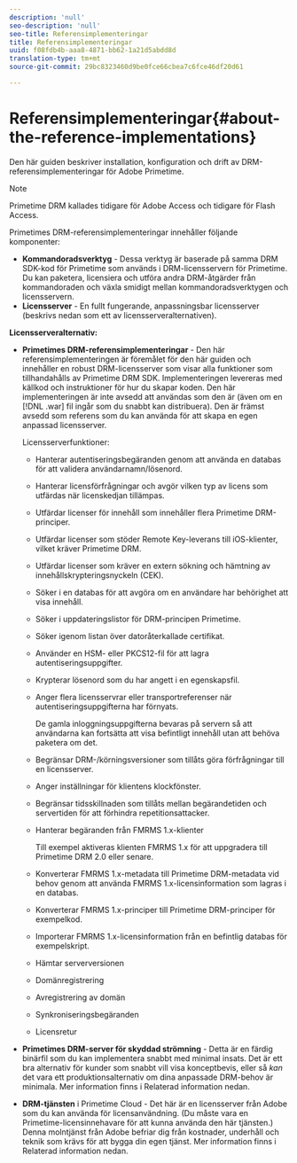```yaml
---
description: 'null'
seo-description: 'null'
seo-title: Referensimplementeringar
title: Referensimplementeringar
uuid: f08fdb4b-aaa8-4871-bb62-1a21d5abdd8d
translation-type: tm+mt
source-git-commit: 29bc8323460d9be0fce66cbea7c6fce46df20d61

---
```



# Referensimplementeringar{#about-the-reference-implementations}

Den här guiden beskriver installation, konfiguration och drift av DRM-referensimplementeringar för Adobe Primetime.

>[!NOTE]
>
>Primetime DRM kallades tidigare för Adobe Access och tidigare för Flash Access.

Primetimes DRM-referensimplementeringar innehåller följande komponenter:

* **Kommandoradsverktyg** - Dessa verktyg är baserade på samma DRM SDK-kod för Primetime som används i DRM-licensservern för Primetime. Du kan paketera, licensiera och utföra andra DRM-åtgärder från kommandoraden och växla smidigt mellan kommandoradsverktygen och licensservern.
* **Licensserver** - En fullt fungerande, anpassningsbar licensserver (beskrivs nedan som ett av licensserveralternativen).

**Licensserveralternativ:**

* **Primetimes DRM-referensimplementeringar** - Den här referensimplementeringen är föremålet för den här guiden och innehåller en robust DRM-licensserver som visar alla funktioner som tillhandahålls av Primetime DRM SDK. Implementeringen levereras med källkod och instruktioner för hur du skapar koden. Den här implementeringen är inte avsedd att användas som den är (även om en [!DNL .war] fil ingår som du snabbt kan distribuera). Den är främst avsedd som referens som du kan använda för att skapa en egen anpassad licensserver.

   Licensserverfunktioner:

   * Hanterar autentiseringsbegäranden genom att använda en databas för att validera användarnamn/lösenord.
   * Hanterar licensförfrågningar och avgör vilken typ av licens som utfärdas när licenskedjan tillämpas.
   * Utfärdar licenser för innehåll som innehåller flera Primetime DRM-principer.
   * Utfärdar licenser som stöder Remote Key-leverans till iOS-klienter, vilket kräver Primetime DRM.
   * Utfärdar licenser som kräver en extern sökning och hämtning av innehållskrypteringsnyckeln (CEK).
   * Söker i en databas för att avgöra om en användare har behörighet att visa innehåll.
   * Söker i uppdateringslistor för DRM-principen Primetime.
   * Söker igenom listan över datoråterkallade certifikat.
   * Använder en HSM- eller PKCS12-fil för att lagra autentiseringsuppgifter.
   * Krypterar lösenord som du har angett i en egenskapsfil.
   * Anger flera licensservrar eller transportreferenser när autentiseringsuppgifterna har förnyats.

      De gamla inloggningsuppgifterna bevaras på servern så att användarna kan fortsätta att visa befintligt innehåll utan att behöva paketera om det.
   * Begränsar DRM-/körningsversioner som tillåts göra förfrågningar till en licensserver.
   * Anger inställningar för klientens klockfönster.
   * Begränsar tidsskillnaden som tillåts mellan begärandetiden och servertiden för att förhindra repetitionsattacker.
   * Hanterar begäranden från FMRMS 1.x-klienter

      Till exempel aktiveras klienten FMRMS 1.x för att uppgradera till Primetime DRM 2.0 eller senare.
   * Konverterar FMRMS 1.x-metadata till Primetime DRM-metadata vid behov genom att använda FMRMS 1.x-licensinformation som lagras i en databas.
   * Konverterar FMRMS 1.x-principer till Primetime DRM-principer för exempelkod.
   * Importerar FMRMS 1.x-licensinformation från en befintlig databas för exempelskript.
   * Hämtar serverversionen
   * Domänregistrering
   * Avregistrering av domän
   * Synkroniseringsbegäranden
   * Licensretur

* **Primetimes DRM-server för skyddad strömning** - Detta är en färdig binärfil som du kan implementera snabbt med minimal insats. Det är ett bra alternativ för kunder som snabbt vill visa konceptbevis, eller så *kan* det vara ett produktionsalternativ om dina anpassade DRM-behov är minimala. Mer information finns i Relaterad information nedan.

* **DRM-tjänsten** i Primetime Cloud - Det här är en licensserver från Adobe som du kan använda för licensanvändning. (Du måste vara en Primetime-licensinnehavare för att kunna använda den här tjänsten.) Denna molntjänst från Adobe befriar dig från kostnader, underhåll och teknik som krävs för att bygga din egen tjänst. Mer information finns i Relaterad information nedan.

